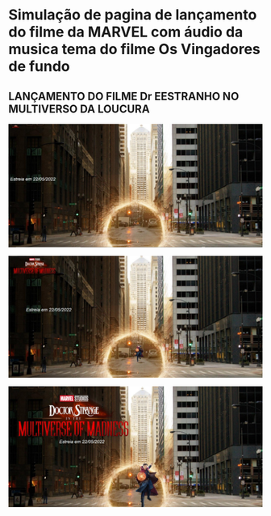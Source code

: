 # Simulação de pagina de lançamento do filme da MARVEL com áudio da musica tema do filme Os Vingadores de fundo

## LANÇAMENTO DO FILME Dr EESTRANHO NO MULTIVERSO DA LOUCURA

<p align="center">

<img src=./prints_da_tela/imagem_inicial.jpg> <br />

<img src=./prints_da_tela/imagem_intermediaria.jpg> <br /> 
 
<img src=./prints_da_tela/imagem_final.jpg> <br />
